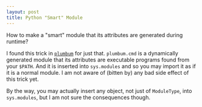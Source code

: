 ```yaml
---
layout: post
title: Python "Smart" Module
---
```


How to make a "smart" module that its attributes are generated during runtime?

I found this trick in
[`plumbum`](https://github.com/tomerfiliba/plumbum/blob/master/plumbum/__init__.py)
for just that.
`plumbum.cmd` is a dynamically generated module that
its attributes are executable programs found from your `$PATH`.
And it is inserted into `sys.modules` and so you may import it as if it is a normal module.
I am not aware of (bitten by) any bad side effect of this trick yet.

By the way, you may actually insert any object, not just of `ModuleType`, into `sys.modules`,
but I am not sure the consequences though.
